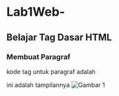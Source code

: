 # Lab1Web-
## Belajar Tag Dasar HTML

### Membuat Paragraf
kode tag untuk paragraf adalah <p>
ini adalah tampilannya
![Gambar 1](Screenshoot/ss1.png)
